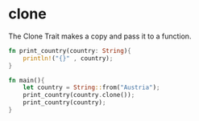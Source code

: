 # clone

The Clone Trait makes a copy and pass it to a function.

```rust
fn print_country(country: String){
    println!("{}" , country);
}

fn main(){
    let country = String::from("Austria");
    print_country(country.clone());
    print_country(country);
}
```

